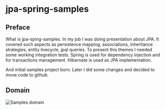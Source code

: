 jpa-spring-samples
===
Preface
---
What is jpa-sping-samples. In my job I was doing presentation about JPA. It covered such aspects as
persistence mapping, associations, inheritance strategies, entity livecycle, jpql queries. To present
this themes I needed some working integration tests. Spring is used for dependency injection and for
transactions management. Hibernate is used as JPA implementation.

And initial samples project born. Later I did some changes and decided to move code to github.

Domain
---
![Samples domain](https://raw.github.com/sinedas/jpa-spring-samples/master/SampleDomain.jpg)
